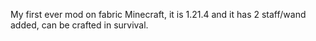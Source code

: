 My first ever mod on fabric Minecraft, it is 1.21.4 and it has 2 staff/wand added, can be crafted in survival.
